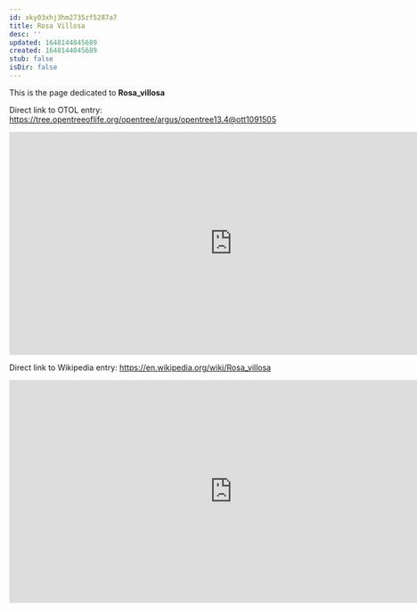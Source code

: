 ```yaml
---
id: xky03xhj3hm2735zf5287a7
title: Rosa Villosa
desc: ''
updated: 1648144045689
created: 1648144045689
stub: false
isDir: false
---
```

This is the page dedicated to **Rosa_villosa**


Direct link to OTOL entry: https://tree.opentreeoflife.org/opentree/argus/opentree13.4@ott1091505



<html>
    <body>
    <iframe src="https://tree.opentreeoflife.org/opentree/argus/opentree13.4@ott1091505"
    width="800" height="400" frameborder="0" allowfullscreen> </iframe>
    </body>
</html>
    


Direct link to Wikipedia entry: https://en.wikipedia.org/wiki/Rosa_villosa



<html>
    <body>
    <iframe src="https://en.wikipedia.org/wiki/Rosa_villosa"
    width="800" height="400" frameborder="0" allowfullscreen> </iframe>
    </body>
</html>
    

